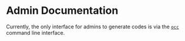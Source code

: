 # Admin Documentation

Currently, the only interface for admins to generate codes is via the [`occ`](./using_occ) command
line interface.
